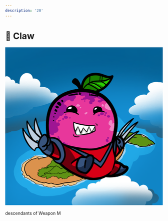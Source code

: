 ```yaml
---
description: '20'
---
```


# 🐅 Claw

![](<../../.gitbook/assets/mh2497 (1).png>)

descendants of Weapon M

